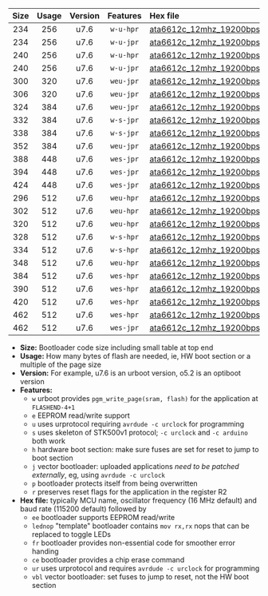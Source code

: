 |Size|Usage|Version|Features|Hex file|
|:-:|:-:|:-:|:-:|:--|
|234|256|u7.6|`w-u-hpr`|[ata6612c_12mhz_19200bps_ur.hex](https://raw.githubusercontent.com/stefanrueger/urboot/main/bootloaders/ata6612c/fcpu_12mhz/19200_bps/ata6612c_12mhz_19200bps_ur.hex)|
|234|256|u7.6|`w-u-jpr`|[ata6612c_12mhz_19200bps_ur_vbl.hex](https://raw.githubusercontent.com/stefanrueger/urboot/main/bootloaders/ata6612c/fcpu_12mhz/19200_bps/ata6612c_12mhz_19200bps_ur_vbl.hex)|
|240|256|u7.6|`w-u-hpr`|[ata6612c_12mhz_19200bps_lednop_ur.hex](https://raw.githubusercontent.com/stefanrueger/urboot/main/bootloaders/ata6612c/fcpu_12mhz/19200_bps/ata6612c_12mhz_19200bps_lednop_ur.hex)|
|240|256|u7.6|`w-u-jpr`|[ata6612c_12mhz_19200bps_lednop_ur_vbl.hex](https://raw.githubusercontent.com/stefanrueger/urboot/main/bootloaders/ata6612c/fcpu_12mhz/19200_bps/ata6612c_12mhz_19200bps_lednop_ur_vbl.hex)|
|300|320|u7.6|`weu-jpr`|[ata6612c_12mhz_19200bps_ee_ur_vbl.hex](https://raw.githubusercontent.com/stefanrueger/urboot/main/bootloaders/ata6612c/fcpu_12mhz/19200_bps/ata6612c_12mhz_19200bps_ee_ur_vbl.hex)|
|306|320|u7.6|`weu-jpr`|[ata6612c_12mhz_19200bps_ee_lednop_ur_vbl.hex](https://raw.githubusercontent.com/stefanrueger/urboot/main/bootloaders/ata6612c/fcpu_12mhz/19200_bps/ata6612c_12mhz_19200bps_ee_lednop_ur_vbl.hex)|
|324|384|u7.6|`weu-jpr`|[ata6612c_12mhz_19200bps_ee_lednop_fr_ur_vbl.hex](https://raw.githubusercontent.com/stefanrueger/urboot/main/bootloaders/ata6612c/fcpu_12mhz/19200_bps/ata6612c_12mhz_19200bps_ee_lednop_fr_ur_vbl.hex)|
|332|384|u7.6|`w-s-jpr`|[ata6612c_12mhz_19200bps_vbl.hex](https://raw.githubusercontent.com/stefanrueger/urboot/main/bootloaders/ata6612c/fcpu_12mhz/19200_bps/ata6612c_12mhz_19200bps_vbl.hex)|
|338|384|u7.6|`w-s-jpr`|[ata6612c_12mhz_19200bps_lednop_vbl.hex](https://raw.githubusercontent.com/stefanrueger/urboot/main/bootloaders/ata6612c/fcpu_12mhz/19200_bps/ata6612c_12mhz_19200bps_lednop_vbl.hex)|
|352|384|u7.6|`weu-jpr`|[ata6612c_12mhz_19200bps_ee_lednop_fr_ce_ur_vbl.hex](https://raw.githubusercontent.com/stefanrueger/urboot/main/bootloaders/ata6612c/fcpu_12mhz/19200_bps/ata6612c_12mhz_19200bps_ee_lednop_fr_ce_ur_vbl.hex)|
|388|448|u7.6|`wes-jpr`|[ata6612c_12mhz_19200bps_ee_vbl.hex](https://raw.githubusercontent.com/stefanrueger/urboot/main/bootloaders/ata6612c/fcpu_12mhz/19200_bps/ata6612c_12mhz_19200bps_ee_vbl.hex)|
|394|448|u7.6|`wes-jpr`|[ata6612c_12mhz_19200bps_ee_lednop_vbl.hex](https://raw.githubusercontent.com/stefanrueger/urboot/main/bootloaders/ata6612c/fcpu_12mhz/19200_bps/ata6612c_12mhz_19200bps_ee_lednop_vbl.hex)|
|424|448|u7.6|`wes-jpr`|[ata6612c_12mhz_19200bps_ee_lednop_fr_vbl.hex](https://raw.githubusercontent.com/stefanrueger/urboot/main/bootloaders/ata6612c/fcpu_12mhz/19200_bps/ata6612c_12mhz_19200bps_ee_lednop_fr_vbl.hex)|
|296|512|u7.6|`weu-hpr`|[ata6612c_12mhz_19200bps_ee_ur.hex](https://raw.githubusercontent.com/stefanrueger/urboot/main/bootloaders/ata6612c/fcpu_12mhz/19200_bps/ata6612c_12mhz_19200bps_ee_ur.hex)|
|302|512|u7.6|`weu-hpr`|[ata6612c_12mhz_19200bps_ee_lednop_ur.hex](https://raw.githubusercontent.com/stefanrueger/urboot/main/bootloaders/ata6612c/fcpu_12mhz/19200_bps/ata6612c_12mhz_19200bps_ee_lednop_ur.hex)|
|320|512|u7.6|`weu-hpr`|[ata6612c_12mhz_19200bps_ee_lednop_fr_ur.hex](https://raw.githubusercontent.com/stefanrueger/urboot/main/bootloaders/ata6612c/fcpu_12mhz/19200_bps/ata6612c_12mhz_19200bps_ee_lednop_fr_ur.hex)|
|328|512|u7.6|`w-s-hpr`|[ata6612c_12mhz_19200bps.hex](https://raw.githubusercontent.com/stefanrueger/urboot/main/bootloaders/ata6612c/fcpu_12mhz/19200_bps/ata6612c_12mhz_19200bps.hex)|
|334|512|u7.6|`w-s-hpr`|[ata6612c_12mhz_19200bps_lednop.hex](https://raw.githubusercontent.com/stefanrueger/urboot/main/bootloaders/ata6612c/fcpu_12mhz/19200_bps/ata6612c_12mhz_19200bps_lednop.hex)|
|348|512|u7.6|`weu-hpr`|[ata6612c_12mhz_19200bps_ee_lednop_fr_ce_ur.hex](https://raw.githubusercontent.com/stefanrueger/urboot/main/bootloaders/ata6612c/fcpu_12mhz/19200_bps/ata6612c_12mhz_19200bps_ee_lednop_fr_ce_ur.hex)|
|384|512|u7.6|`wes-hpr`|[ata6612c_12mhz_19200bps_ee.hex](https://raw.githubusercontent.com/stefanrueger/urboot/main/bootloaders/ata6612c/fcpu_12mhz/19200_bps/ata6612c_12mhz_19200bps_ee.hex)|
|390|512|u7.6|`wes-hpr`|[ata6612c_12mhz_19200bps_ee_lednop.hex](https://raw.githubusercontent.com/stefanrueger/urboot/main/bootloaders/ata6612c/fcpu_12mhz/19200_bps/ata6612c_12mhz_19200bps_ee_lednop.hex)|
|420|512|u7.6|`wes-hpr`|[ata6612c_12mhz_19200bps_ee_lednop_fr.hex](https://raw.githubusercontent.com/stefanrueger/urboot/main/bootloaders/ata6612c/fcpu_12mhz/19200_bps/ata6612c_12mhz_19200bps_ee_lednop_fr.hex)|
|462|512|u7.6|`wes-hpr`|[ata6612c_12mhz_19200bps_ee_lednop_fr_ce.hex](https://raw.githubusercontent.com/stefanrueger/urboot/main/bootloaders/ata6612c/fcpu_12mhz/19200_bps/ata6612c_12mhz_19200bps_ee_lednop_fr_ce.hex)|
|462|512|u7.6|`wes-jpr`|[ata6612c_12mhz_19200bps_ee_lednop_fr_ce_vbl.hex](https://raw.githubusercontent.com/stefanrueger/urboot/main/bootloaders/ata6612c/fcpu_12mhz/19200_bps/ata6612c_12mhz_19200bps_ee_lednop_fr_ce_vbl.hex)|

- **Size:** Bootloader code size including small table at top end
- **Usage:** How many bytes of flash are needed, ie, HW boot section or a multiple of the page size
- **Version:** For example, u7.6 is an urboot version, o5.2 is an optiboot version
- **Features:**
  + `w` urboot provides `pgm_write_page(sram, flash)` for the application at `FLASHEND-4+1`
  + `e` EEPROM read/write support
  + `u` uses urprotocol requiring `avrdude -c urclock` for programming
  + `s` uses skeleton of STK500v1 protocol; `-c urclock` and `-c arduino` both work
  + `h` hardware boot section: make sure fuses are set for reset to jump to boot section
  + `j` vector bootloader: uploaded applications *need to be patched externally*, eg, using `avrdude -c urclock`
  + `p` bootloader protects itself from being overwritten
  + `r` preserves reset flags for the application in the register R2
- **Hex file:** typically MCU name, oscillator frequency (16 MHz default) and baud rate (115200 default) followed by
  + `ee` bootloader supports EEPROM read/write
  + `lednop` "template" bootloader contains `mov rx,rx` nops that can be replaced to toggle LEDs
  + `fr` bootloader provides non-essential code for smoother error handing
  + `ce` bootloader provides a chip erase command
  + `ur` uses urprotocol and requires `avrdude -c urclock` for programming
  + `vbl` vector bootloader: set fuses to jump to reset, not the HW boot section
